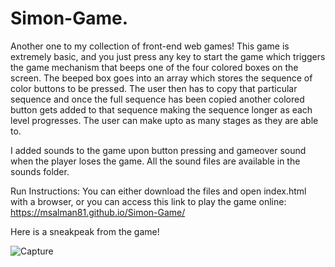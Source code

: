 # Simon-Game.
Another one to my collection of front-end web games! This game is extremely basic, and you just press any key to start the game which
triggers the game mechanism that beeps one of the four colored boxes on the screen. The beeped box goes into an array which stores 
the sequence of color buttons to be pressed. The user then has to copy that particular sequence and once the full sequence has been copied
another colored button gets added to that sequence making the sequence longer as each level progresses. The user can make upto as many stages
as they are able to.


I added sounds to the game upon button pressing and gameover sound when the player loses the game. All the sound files are available in the sounds folder.

Run Instructions: You can either download the files and open index.html with a browser, or you can access this link to play the game
online: https://msalman81.github.io/Simon-Game/

Here is a sneakpeak from the game!

![Capture](https://user-images.githubusercontent.com/46281169/60651872-8a8c2480-9e60-11e9-9e6f-feeb76e6e159.PNG)


